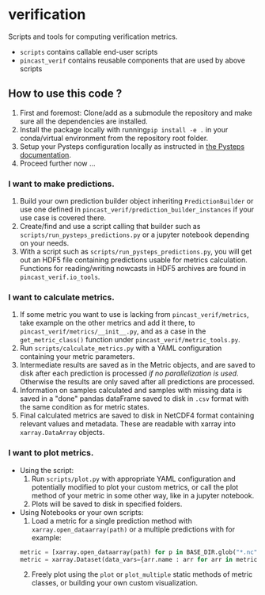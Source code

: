 # verification
Scripts and tools for computing verification metrics.

- `scripts` contains callable end-user scripts
- `pincast_verif` contains reusable components that are used by above scripts

## How to use this code ? 

1. First and foremost: Clone/add as a submodule the repository and make sure all the dependencies are installed.
2. Install the package locally with running`pip install -e .` in your conda/virtual environment from the repository root folder. 
3. Setup your Pysteps configuration locally as instructed in [the Pysteps documentation](https://pysteps.readthedocs.io/en/stable/user_guide/set_pystepsrc.html).
4. Proceed further now ...

### I want to make predictions.

1. Build your own prediction builder object inheriting `PredictionBuilder` or use one defined in `pincast_verif/prediction_builder_instances` if your use case is covered there.
2. Create/find and use a script calling that builder such as `scripts/run_pysteps_predictions.py` or a jupyter notebook depending on your needs.
3. With a script such as `scripts/run_pysteps_predictions.py`, you will get out an HDF5 file containing predictions usable for metrics calculation. Functions for reading/writing nowcasts in HDF5 archives are found in `pincast_verif.io_tools`.

### I want to calculate metrics.

1. If some metric you want to use is lacking from `pincast_verif/metrics`, take example on the other metrics and add it there, to `pincast_verif/metrics/__init__.py`, and as a case in the `get_metric_class()` function under `pincast_verif/metric_tools.py`.
2. Run `scripts/calculate_metrics.py` with a YAML configuration containing your metric parameters. 
3. Intermediate results are saved as in the Metric objects, and are saved to disk after each prediction is processed *if no parallelization is used*. Otherwise the results are only saved after all predictions are processed.
4. Information on samples calculated and samples with missing data is saved in a "done" pandas dataFrame saved to disk in `.csv` format with the same condition as for metric states.  
5. Final calculated metrics are saved to disk in NetCDF4 format containing relevant values and metadata. These are readable with xarray into `xarray.DataArray` objects.    

### I want to plot metrics. 

- Using the script:
  1. Run `scripts/plot.py` with appropriate YAML configuration and potentially modified to plot your custom metrics, or call the plot method of your metric in some other way, like in a jupyter notebook.
  2. Plots will be saved to disk in specified folders.
- Using Notebooks or your own scripts:
  1. Load a metric for a single prediction method with `xarray.open_dataarray(path)` or a multiple predictions with for example:
  ```python
  metric = [xarray.open_dataarray(path) for p in BASE_DIR.glob("*.nc") if "METRIC_ID" in str(path)]
  metric = xarray.Dataset(data_vars={arr.name : arr for arr in metric}) 
  ```
  2. Freely plot using the `plot` or `plot_multiple` static methods of metric classes, or building your own custom visualization.
